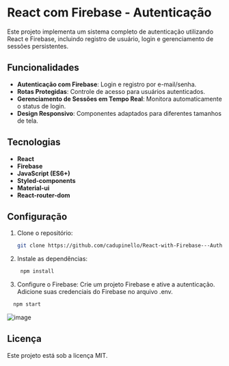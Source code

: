 # React com Firebase - Autenticação

Este projeto implementa um sistema completo de autenticação utilizando React e Firebase, incluindo registro de usuário, login e gerenciamento de sessões persistentes.

## Funcionalidades
- **Autenticação com Firebase**: Login e registro por e-mail/senha.
- **Rotas Protegidas**: Controle de acesso para usuários autenticados.
- **Gerenciamento de Sessões em Tempo Real**: Monitora automaticamente o status de login.
- **Design Responsivo**: Componentes adaptados para diferentes tamanhos de tela.

## Tecnologias
- **React**
- **Firebase**
- **JavaScript (ES6+)**
- **Styled-components**
- **Material-ui**
- **React-router-dom**

## Configuração
1. Clone o repositório:
   ```bash
   git clone https://github.com/cadupinello/React-with-Firebase---Authentication.git
2. Instale as dependências:
   ```bash
    npm install
3. Configure o Firebase:
  Crie um projeto Firebase e ative a autenticação.
  Adicione suas credenciais do Firebase no arquivo .env.
  ```bash
    npm start
  ```

![image](https://github.com/user-attachments/assets/d38b8be5-f11e-45e9-9109-8954d0faa298)

## Licença
Este projeto está sob a licença MIT.

